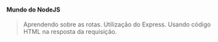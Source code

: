 #### Mundo do NodeJS

> Aprendendo sobre as rotas.
> Utilização do Express.
> Usando código HTML na resposta da requisição. 